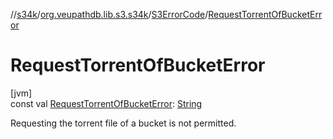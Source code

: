 //[s34k](../../../index.md)/[org.veupathdb.lib.s3.s34k](../index.md)/[S3ErrorCode](index.md)/[RequestTorrentOfBucketError](-request-torrent-of-bucket-error.md)

# RequestTorrentOfBucketError

[jvm]\
const val [RequestTorrentOfBucketError](-request-torrent-of-bucket-error.md): [String](https://kotlinlang.org/api/latest/jvm/stdlib/kotlin/-string/index.html)

Requesting the torrent file of a bucket is not permitted.
